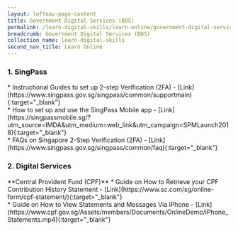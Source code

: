 ```yaml
---
layout: leftnav-page-content
title: Government Digital Services (BDS)
permalink: /learn-digital-skills/learn-online/government-digital-services-bds/
breadcrumb: Government Digital Services (BDS)
collection_name: learn-digital-skills
second_nav_title: Learn Online
---
```

<h3>1. SingPass</h3>
*  Instructional Guides to set up 2-step Verification (2FA) - [Link](https://www.singpass.gov.sg/singpass/common/supportmain){:target="_blank"}<br>
*  How to set up and use the SingPass Mobile app - [Link](https://singpassmobile.sg/?utm_source=IMDA&utm_medium=web_link&utm_campaign=SPMLaunch2018){:target="_blank"}<br>
*  FAQs on Singapore 2-Step Verification (2FA)  - [Link](https://www.singpass.gov.sg/singpass/common/faq){:target="_blank"}<br>

<h3>2. Digital Services</h3>
**Central Provident Fund (CPF)**
* Guide on How to Retrieve your CPF Contribution History Statement - [Link](https://www.sc.com/sg/online-form/cpf-statement/){:target="_blank"}<br>
* Guide on How to View Statements and Messages Via iPhone - [Link](https://www.cpf.gov.sg/Assets/members/Documents/OnlineDemo/iPhone_Statements.mp4){:target="_blank"}



